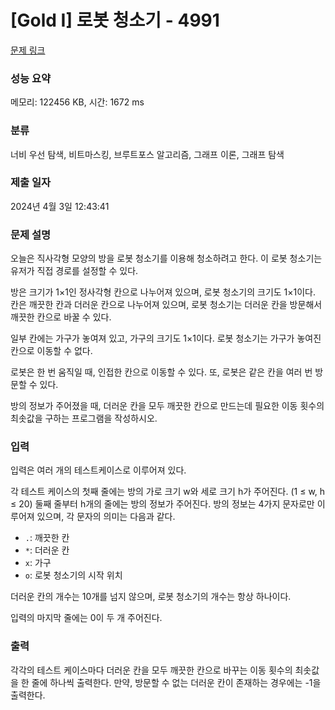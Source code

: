 # [Gold I] 로봇 청소기 - 4991 

[문제 링크](https://www.acmicpc.net/problem/4991) 

### 성능 요약

메모리: 122456 KB, 시간: 1672 ms

### 분류

너비 우선 탐색, 비트마스킹, 브루트포스 알고리즘, 그래프 이론, 그래프 탐색

### 제출 일자

2024년 4월 3일 12:43:41

### 문제 설명

<p>오늘은 직사각형 모양의 방을 로봇 청소기를 이용해 청소하려고 한다. 이 로봇 청소기는 유저가 직접 경로를 설정할 수 있다.</p>

<p>방은 크기가 1×1인 정사각형 칸으로 나누어져 있으며, 로봇 청소기의 크기도 1×1이다. 칸은 깨끗한 칸과 더러운 칸으로 나누어져 있으며, 로봇 청소기는 더러운 칸을 방문해서 깨끗한 칸으로 바꿀 수 있다.</p>

<p>일부 칸에는 가구가 놓여져 있고, 가구의 크기도 1×1이다. 로봇 청소기는 가구가 놓여진 칸으로 이동할 수 없다. </p>

<p>로봇은 한 번 움직일 때, 인접한 칸으로 이동할 수 있다. 또, 로봇은 같은 칸을 여러 번 방문할 수 있다.</p>

<p>방의 정보가 주어졌을 때, 더러운 칸을 모두 깨끗한 칸으로 만드는데 필요한 이동 횟수의 최솟값을 구하는 프로그램을 작성하시오.</p>

### 입력 

 <p>입력은 여러 개의 테스트케이스로 이루어져 있다.</p>

<p>각 테스트 케이스의 첫째 줄에는 방의 가로 크기 w와 세로 크기 h가 주어진다. (1 ≤ w, h ≤ 20) 둘째 줄부터 h개의 줄에는 방의 정보가 주어진다. 방의 정보는 4가지 문자로만 이루어져 있으며, 각 문자의 의미는 다음과 같다.</p>

<ul>
	<li><code>.</code>: 깨끗한 칸</li>
	<li><code>*</code>: 더러운 칸</li>
	<li><code>x</code>: 가구</li>
	<li><code>o</code>: 로봇 청소기의 시작 위치</li>
</ul>

<p>더러운 칸의 개수는 10개를 넘지 않으며, 로봇 청소기의 개수는 항상 하나이다.</p>

<p>입력의 마지막 줄에는 0이 두 개 주어진다.</p>

### 출력 

 <p>각각의 테스트 케이스마다 더러운 칸을 모두 깨끗한 칸으로 바꾸는 이동 횟수의 최솟값을 한 줄에 하나씩 출력한다. 만약, 방문할 수 없는 더러운 칸이 존재하는 경우에는 -1을 출력한다.</p>

